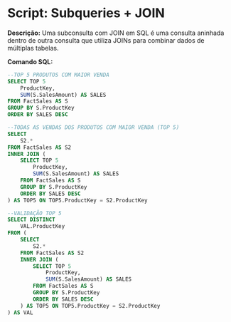 # Script: Subqueries + JOIN

**Descrição:** Uma subconsulta com JOIN em SQL é uma consulta aninhada dentro de outra consulta que utiliza JOINs para combinar dados de múltiplas tabelas.

**Comando SQL:**
```SQL
--TOP 5 PRODUTOS COM MAIOR VENDA
SELECT TOP 5
	ProductKey,
	SUM(S.SalesAmount) AS SALES
FROM FactSales AS S
GROUP BY S.ProductKey
ORDER BY SALES DESC

--TODAS AS VENDAS DOS PRODUTOS COM MAIOR VENDA (TOP 5)
SELECT
	S2.*
FROM FactSales AS S2
INNER JOIN (
	SELECT TOP 5
		ProductKey,
		SUM(S.SalesAmount) AS SALES
	FROM FactSales AS S
	GROUP BY S.ProductKey
	ORDER BY SALES DESC
) AS TOP5 ON TOP5.ProductKey = S2.ProductKey

--VALIDAÇÃO TOP 5
SELECT DISTINCT
	VAL.ProductKey
FROM (
	SELECT
		S2.*
	FROM FactSales AS S2
	INNER JOIN (
		SELECT TOP 5
			ProductKey,
			SUM(S.SalesAmount) AS SALES
		FROM FactSales AS S
		GROUP BY S.ProductKey
		ORDER BY SALES DESC
	) AS TOP5 ON TOP5.ProductKey = S2.ProductKey
) AS VAL
